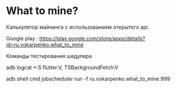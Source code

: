 # What to mine? 
Калькулятор майнинга с использованием открытого api.

Google play : https://play.google.com/store/apps/details?id=ru.vokarpenko.what_to_mine


Команды тестирования шедулера

adb logcat *:S flutter:V, TSBackgroundFetch:V

adb shell cmd jobscheduler run -f ru.vokarpenko.what_to_mine 999
